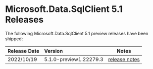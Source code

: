 # Microsoft.Data.SqlClient 5.1 Releases

The following Microsoft.Data.SqlClient 5.1 preview releases have been shipped:

| Release Date | Version | Notes |
| :-- | :-- | :--: |
| 2022/10/19 | 5.1.0-preview1.22279.3 | [release notes](5.1.0-preview1.md) |
